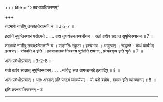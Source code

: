 +++
title = "२ तदभावाधिकरणम्"

+++

तदभावो नाडीषु तच्छØतेरात्मनि च ॥ 3-2-7 ॥

इदानिं सुषुप्तिस्थानं परीक्ष्यते ... ... ब्रह्म तु पर्यङ्कस्थानीयम् । अतो ब्रह्मैव साक्षात् सुषुप्तिस्थानम् ॥ 7 ॥

तदभावो नाडीषु तच्छØतेरात्मनि च । सङ्गतिः स्फुटा । वृत्त्यभावः । अणुत्वात् । राद्धान्ते - कथं कार्यभेद इत्यत्राह - संभवति च इति । हृदयान्नाड्या निष्क्रम्य पुरीतति शयनम् , प्रत्यवसृप्य इति श्रुतेः ॥ 7 ॥

अतः प्रबोधोऽस्मात् ॥ 3-2-8 ॥

यतो ब्रह्मैव साक्षात् सुषुप्तिस्थानम् ... ... न विदुः सत आगच्छामहे इत्यादिषु ॥ 8 ॥

अतः प्रबोधोऽस्मात् । अतः अस्मात् इति पदद्वयं व्याख्येयम् । यो यतो ब्रह्मैव , ब्रह्मणः इति व्याख्यानम् ॥ 8 ॥

इति तदभावाधिकरणम् - 2

--------
